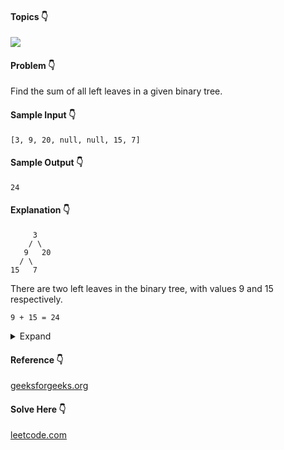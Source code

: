 #### Topics :point_down:
![](https://img.shields.io/badge/-binary--tree-wheat)

#### Problem :point_down:
Find the sum of all left leaves in a given binary tree.
#### Sample Input :point_down:
```
[3, 9, 20, null, null, 15, 7]
```
#### Sample Output :point_down:
```
24
```
#### Explanation :point_down:
```
     3
    / \
   9   20
  / \
15   7
```
There are two left leaves in the binary tree, with values 9 and 15 respectively.
```
9 + 15 = 24
```
<details>
<summary>Expand</summary>

#### Python :point_down:
```py
def solve(root):
    if root is None:
        return 0 

    stack = [] # for DFS
    stack.append(root)

    sum_ = 0

    while stack:
        current = stack.pop()
        if current.left is not None:
            stack.append(current.left)
            
            if current.left.left is None and current.left.right is None:
                sum_ += current.left.val

        if current.right is not None:
            stack.append(current.right)

    return sum_
```
#### Time Complexity :point_down:
```
O(n)
```
#### Space Complexity :point_down:
```
O(n)
```
</details>

#### Reference :point_down:
[geeksforgeeks.org](https://www.geeksforgeeks.org/find-sum-left-leaves-given-binary-tree/)
#### Solve Here :point_down:
[leetcode.com](https://leetcode.com/problems/sum-of-left-leaves/)
